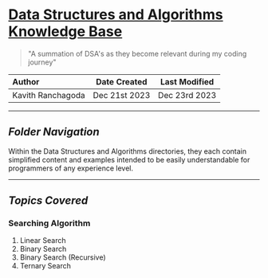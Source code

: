 # <u>Data Structures and Algorithms Knowledge Base</u>
> "A summation of DSA's as they become relevant during my coding journey"

| Author            |   Date Created    | Last Modified  |
|:------------------|:-----------------:|:--------------:|
| Kavith Ranchagoda |   Dec 21st 2023   | Dec 23rd 2023  |

----------------------

## *Folder Navigation*
Within the Data Structures and Algorithms directories, they each contain simplified content and examples intended to be easily understandable for programmers of any experience level.

----------------------

## *Topics Covered*
### Searching Algorithm
1. Linear Search
2. Binary Search
3. Binary Search (Recursive)
4. Ternary Search


